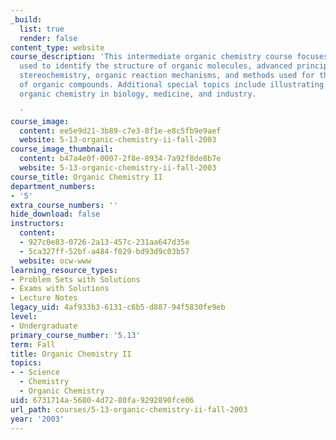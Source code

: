 ```yaml
---
_build:
  list: true
  render: false
content_type: website
course_description: 'This intermediate organic chemistry course focuses on the methods
  used to identify the structure of organic molecules, advanced principles of organic
  stereochemistry, organic reaction mechanisms, and methods used for the synthesis
  of organic compounds. Additional special topics include illustrating the role of
  organic chemistry in biology, medicine, and industry.

  '
course_image:
  content: ee5e9d21-3b89-c7e3-8f1e-e8c5fb9e9aef
  website: 5-13-organic-chemistry-ii-fall-2003
course_image_thumbnail:
  content: b47a4e0f-0007-2f8e-8934-7a92f8de8b7e
  website: 5-13-organic-chemistry-ii-fall-2003
course_title: Organic Chemistry II
department_numbers:
- '5'
extra_course_numbers: ''
hide_download: false
instructors:
  content:
  - 927c0e83-0726-2a13-457c-231aa647d35e
  - 5ca327ff-52bf-a484-f029-bd93d9c03b57
  website: ocw-www
learning_resource_types:
- Problem Sets with Solutions
- Exams with Solutions
- Lecture Notes
legacy_uid: 4af933b3-6131-c6b5-d887-94f5830fe9eb
level:
- Undergraduate
primary_course_number: '5.13'
term: Fall
title: Organic Chemistry II
topics:
- - Science
  - Chemistry
  - Organic Chemistry
uid: 6731714a-5680-4d72-80fa-9292890fce06
url_path: courses/5-13-organic-chemistry-ii-fall-2003
year: '2003'
---
```

